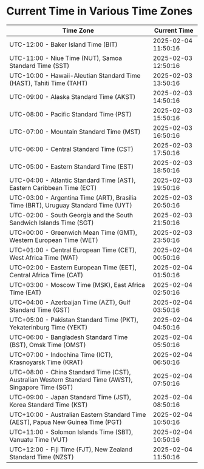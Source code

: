 # Current Time in Various Time Zones

| Time Zone | Current Time |
|-----------|--------------|
| UTC-12:00 - Baker Island Time (BIT) | 2025-02-04 11:50:16 |
| UTC-11:00 - Niue Time (NUT), Samoa Standard Time (SST) | 2025-02-03 12:50:16 |
| UTC-10:00 - Hawaii-Aleutian Standard Time (HAST), Tahiti Time (TAHT) | 2025-02-03 13:50:16 |
| UTC-09:00 - Alaska Standard Time (AKST) | 2025-02-03 14:50:16 |
| UTC-08:00 - Pacific Standard Time (PST) | 2025-02-03 15:50:16 |
| UTC-07:00 - Mountain Standard Time (MST) | 2025-02-03 16:50:16 |
| UTC-06:00 - Central Standard Time (CST) | 2025-02-03 17:50:16 |
| UTC-05:00 - Eastern Standard Time (EST) | 2025-02-03 18:50:16 |
| UTC-04:00 - Atlantic Standard Time (AST), Eastern Caribbean Time (ECT) | 2025-02-03 19:50:16 |
| UTC-03:00 - Argentina Time (ART), Brasília Time (BRT), Uruguay Standard Time (UYT) | 2025-02-03 20:50:16 |
| UTC-02:00 - South Georgia and the South Sandwich Islands Time (SGT) | 2025-02-03 21:50:16 |
| UTC±00:00 - Greenwich Mean Time (GMT), Western European Time (WET) | 2025-02-03 23:50:16 |
| UTC+01:00 - Central European Time (CET), West Africa Time (WAT) | 2025-02-04 00:50:16 |
| UTC+02:00 - Eastern European Time (EET), Central Africa Time (CAT) | 2025-02-04 01:50:16 |
| UTC+03:00 - Moscow Time (MSK), East Africa Time (EAT) | 2025-02-04 02:50:16 |
| UTC+04:00 - Azerbaijan Time (AZT), Gulf Standard Time (GST) | 2025-02-04 03:50:16 |
| UTC+05:00 - Pakistan Standard Time (PKT), Yekaterinburg Time (YEKT) | 2025-02-04 04:50:16 |
| UTC+06:00 - Bangladesh Standard Time (BST), Omsk Time (OMST) | 2025-02-04 05:50:16 |
| UTC+07:00 - Indochina Time (ICT), Krasnoyarsk Time (KRAT) | 2025-02-04 06:50:16 |
| UTC+08:00 - China Standard Time (CST), Australian Western Standard Time (AWST), Singapore Time (SGT) | 2025-02-04 07:50:16 |
| UTC+09:00 - Japan Standard Time (JST), Korea Standard Time (KST) | 2025-02-04 08:50:16 |
| UTC+10:00 - Australian Eastern Standard Time (AEST), Papua New Guinea Time (PGT) | 2025-02-04 10:50:16 |
| UTC+11:00 - Solomon Islands Time (SBT), Vanuatu Time (VUT) | 2025-02-04 10:50:16 |
| UTC+12:00 - Fiji Time (FJT), New Zealand Standard Time (NZST) | 2025-02-04 11:50:16 |
